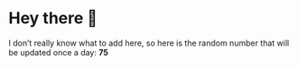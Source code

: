# Hey there 👋

I don’t really know what to add here, so here is the random number that will be updated once a day: **75**
